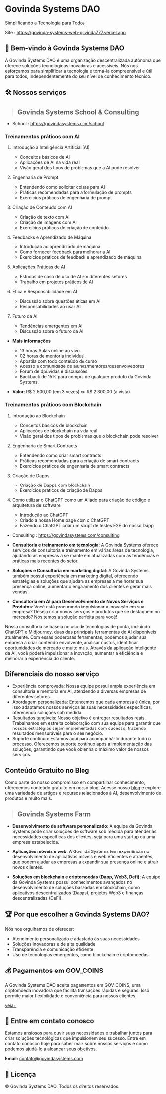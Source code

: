 

# Govinda Systems DAO

Simplificando a Tecnologia para Todos

Site : https://govinda-systems-web-govinda777.vercel.app


## 🌟 Bem-vindo à Govinda Systems DAO

A Govinda Systems DAO é uma organização descentralizada autônoma que oferece soluções tecnológicas inovadoras e acessíveis. Nós nos esforçamos para simplificar a tecnologia e torná-la compreensível e útil para todos, independentemente do seu nível de conhecimento técnico.

## 🛠️ Nossos serviços

> ## Govinda Systems School & Consulting

* School : https://govindasystems.com/school


### Treinamentos práticos com AI

1. Introdução à Inteligência Artificial (AI)
    - Conceitos básicos de AI 
    - Aplicações de AI na vida real
    - Visão geral dos tipos de problemas que a AI pode resolver

2. Engenharia de Prompt 
    - Entendendo como solicitar coisas para AI
    - Práticas recomendadas para a formulação de prompts
    - Exercícios práticos de engenharia de prompt

3. Criação de Conteúdo com AI
    - Criação de texto com AI
    - Criação de imagens com AI
    - Exercícios práticos de criação de conteúdo

4. Feedbacks e Aprendizado de Máquina 
    - Introdução ao aprendizado de máquina
    - Como fornecer feedback para melhorar a AI
    - Exercícios práticos de feedback e aprendizado de máquina

5. Aplicações Práticas de AI 
    - Estudos de caso de uso de AI em diferentes setores
    - Trabalho em projetos práticos de AI

6. Ética e Responsabilidade em AI
    - Discussão sobre questões éticas em AI
    - Responsabilidades ao usar AI

7. Futuro da AI
    - Tendências emergentes em AI
    - Discussão sobre o futuro da AI

* **Mais informações**

    - 13 horas Aulas online ao vivo.
    - 02 horas de mentoria individual.
    - Apostila com todo conteúdo do curso
    - Acesso a comunidade de alunos/mentores/desenvolvedores
    - Forum de dpuvidas e discussões.
    - Backback de 15% para compra de qualquer produto da Govinda Systems.

* **Valor**: R$ 2.500,00 (em 3 vezes) ou R$ 2.300,00 (à vista)

### Treinamentos práticos com Blockchain

1. Introdução ao Blockchain
    - Conceitos básicos de blockchain
    - Aplicações de blockchain na vida real
    - Visão geral dos tipos de problemas que o blockchain pode resolver

2. Engenharia de Smart Contracts
    - Entendendo como criar smart contracts
    - Práticas recomendadas para a criação de smart contracts
    - Exercícios práticos de engenharia de smart contracts

3. Criação de Dapps
    - Criação de Dapps com blockchain
    - Exercícios práticos de criação de Dapps

4. Como utilizar o ChatGPT como um Aliado para criação de código e arquitetura de software
    - Introdução ao ChatGPT
    - Criado a nossa Home page com o ChatGPT
    - Fazendo o ChatGPT criar um script de testes E2E do nosso Dapp



* Consulting : https://govindasystems.com/consulting

* **Consultoria e treinamento em tecnologia**: A Govinda Systems oferece serviços de consultoria e treinamento em várias áreas de tecnologia, ajudando as empresas a se manterem atualizadas com as tendências e práticas mais recentes do setor.

* **Soluções e Consultoria em marketing digital**: A Govinda Systems também possui experiência em marketing digital, oferecendo estratégias e soluções que ajudam as empresas a melhorar sua presença online, aumentar o engajamento dos clientes e gerar mais vendas.

* **Consultoria em AI para Desenvolvimento de Novos Serviços e Produtos**: Você está procurando impulsionar a inovação em sua empresa? Deseja criar novos serviços e produtos que se destaquem no mercado? Nós temos a solução perfeita para você!


Nossa consultoria se baseia no uso de tecnologias de ponta, incluindo ChatGPT e Midjourney, duas das principais ferramentas de AI disponíveis atualmente. Com essas poderosas ferramentas, podemos ajudar sua empresa a criar conteúdo envolvente, analisar custos, identificar oportunidades de mercado e muito mais. Através da aplicação inteligente da AI, você poderá impulsionar a inovação, aumentar a eficiência e melhorar a experiência do cliente.

## Diferenciais do nosso serviço

- Experiência comprovada: Nossa equipe possui ampla experiência em consultoria e mentoria em AI, atendendo a diversas empresas de diferentes setores.
- Abordagem personalizada: Entendemos que cada empresa é única, por isso adaptamos nossos serviços às suas necessidades específicas, oferecendo soluções sob medida.
- Resultados tangíveis: Nosso objetivo é entregar resultados reais. Trabalhamos em estreita colaboração com sua equipe para garantir que nossas estratégias sejam implementadas com sucesso, trazendo resultados mensuráveis para o seu negócio.
- Suporte contínuo: Estamos aqui para acompanhá-lo durante todo o processo. Oferecemos suporte contínuo após a implementação das soluções, garantindo que você obtenha o máximo valor de nossos serviços.

## Conteúdo Gratuito no Blog

Como parte do nosso compromisso em compartilhar conhecimento, oferecemos conteúdo gratuito em nosso blog. Acesse nosso [blog](https://github.com/govinda777/blog) e explore uma variedade de artigos e recursos relacionados à AI, desenvolvimento de produtos e muito mais.

> ## Govinda Systems Farm

* **Desenvolvimento de software personalizado**: A equipe da Govinda Systems pode criar soluções de software sob medida para atender às necessidades específicas dos clientes, seja para uma startup ou uma empresa estabelecida.

* **Aplicações móveis e web**: A Govinda Systems tem experiência no desenvolvimento de aplicativos móveis e web eficientes e atraentes, que podem ajudar as empresas a expandir sua presença online e atrair novos clientes.

* **Soluções em blockchain e criptomoedas (Dapp, Web3, Defi)**: A equipe da Govinda Systems possui conhecimentos avançados no desenvolvimento de soluções baseadas em blockchain, como aplicativos descentralizados (Dapps), projetos Web3 e finanças descentralizadas (DeFi).


## 🏆 Por que escolher a Govinda Systems DAO?

Nós nos orgulhamos de oferecer:

- Atendimento personalizado e adaptado às suas necessidades
- Soluções inovadoras e de alta qualidade
- Transparência e comunicação eficiente
- Uso de tecnologias emergentes, como blockchain e criptomoedas

## 💰 Pagamentos em GOV_COINS

A Govinda Systems DAO aceita pagamentos em GOV_COINS, uma criptomoeda inovadora que facilita transações rápidas e seguras. Isso permite maior flexibilidade e conveniência para nossos clientes.

[veja+](token.md)

## 📧 Entre em contato conosco

Estamos ansiosos para ouvir suas necessidades e trabalhar juntos para criar soluções tecnológicas que impulsionem seu sucesso. Entre em contato conosco hoje para saber mais sobre nossos serviços e como podemos ajudá-lo a alcançar seus objetivos.

**Email:** contato@govindasystems.com

## 📜 Licença

&copy; Govinda Systems DAO. Todos os direitos reservados.